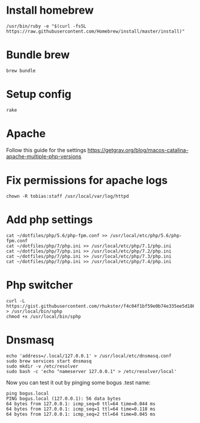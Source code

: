 # Install homebrew
```
/usr/bin/ruby -e "$(curl -fsSL https://raw.githubusercontent.com/Homebrew/install/master/install)"
```

# Bundle brew
```
brew bundle
```

# Setup config
```
rake
```

# Apache
Follow this guide for the settings https://getgrav.org/blog/macos-catalina-apache-multiple-php-versions

# Fix permissions for apache logs
```
chown -R tobias:staff /usr/local/var/log/httpd
```

# Add php settings
```
cat ~/dotfiles/php/5.6/php-fpm.conf >> /usr/local/etc/php/5.6/php-fpm.conf
cat ~/dotfiles/php/7/php.ini >> /usr/local/etc/php/7.1/php.ini
cat ~/dotfiles/php/7/php.ini >> /usr/local/etc/php/7.2/php.ini
cat ~/dotfiles/php/7/php.ini >> /usr/local/etc/php/7.3/php.ini
cat ~/dotfiles/php/7/php.ini >> /usr/local/etc/php/7.4/php.ini
```

# Php switcher
```
curl -L https://gist.githubusercontent.com/rhukster/f4c04f1bf59e0b74e335ee5d186a98e2/raw > /usr/local/bin/sphp
chmod +x /usr/local/bin/sphp
```

# Dnsmasq
```
echo 'address=/.local/127.0.0.1' > /usr/local/etc/dnsmasq.conf
sudo brew services start dnsmasq
sudo mkdir -v /etc/resolver
sudo bash -c 'echo "nameserver 127.0.0.1" > /etc/resolver/local'
```

Now you can test it out by pinging some bogus .test name:
```
ping bogus.local
PING bogus.local (127.0.0.1): 56 data bytes
64 bytes from 127.0.0.1: icmp_seq=0 ttl=64 time=0.044 ms
64 bytes from 127.0.0.1: icmp_seq=1 ttl=64 time=0.118 ms
64 bytes from 127.0.0.1: icmp_seq=2 ttl=64 time=0.045 ms
```
